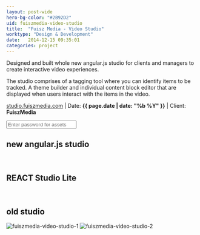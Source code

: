 ```yaml
---
layout: post-wide
hero-bg-color: "#2B92D2"
uid: fuiszmedia-video-studio
title:  "Fuisz Media - Video Studio"
worktype: "Design & Development"
date:   2014-12-15 09:35:01
categories: project
---
```


<p>
  Designed and built whole new angular.js studio for clients and managers to create interactive video experiences.
</p>
<p> The studio comprises of a tagging tool where you can identify items to be tracked.  A theme builder and individual content block editor that are displayed when users interact with the items in the video.
</p>

<p class="meta"><a href="http://studio.fuiszmedia.com">studio.fuiszmedia.com</a> | Date: <strong>{{ page.date | date: "%b %Y" }}</strong> | Client: <strong>FuiszMedia</strong></p>

<div class="showcase__password__screen">
  <input type="password" id="showcase__password" value="" placeholder="Enter password for assets"/>
</div>

<div class="showcase passworded">
  <h2>new angular.js studio</h2>
  <img src="/img/fuiszmedia-video-studio/angularjs-studio0.jpg" alt="">
  <img src="/img/fuiszmedia-video-studio/angularjs-studio1.jpg" alt="">
  <img src="/img/fuiszmedia-video-studio/angularjs-studio2.jpg" alt="">
  <img src="/img/fuiszmedia-video-studio/angularjs-studio3.jpg" alt="">
  <img src="/img/fuiszmedia-video-studio/angularjs-studio4.jpg" alt="">
  <img src="/img/fuiszmedia-video-studio/angularjs-studio5.jpg" alt="">
  <img src="/img/fuiszmedia-video-studio/angularjs-studio6.jpg" alt="">
  <img src="/img/fuiszmedia-video-studio/angularjs-studio7.jpg" alt="">


  <h2>REACT Studio Lite</h2>
  <img src="/img/fuiszmedia-video-studio/fuisz-react-1.jpg" alt="">
  <img src="/img/fuiszmedia-video-studio/fuisz-react-2.jpg" alt="">

  <h2>old studio</h2>
  <img src="/img/fuiszmedia-video-studio/fuisz2.png" alt="fuiszmedia-video-studio-1">
  <img src="/img/fuiszmedia-video-studio/fuisz3.png" alt="fuiszmedia-video-studio-2">
</div>



